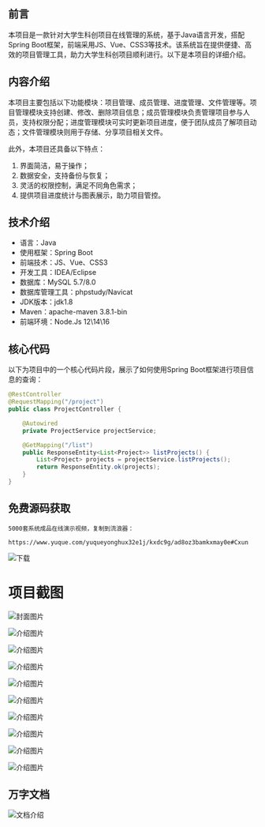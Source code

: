 ## 前言

本项目是一款针对大学生科创项目在线管理的系统，基于Java语言开发，搭配Spring Boot框架，前端采用JS、Vue、CSS3等技术。该系统旨在提供便捷、高效的项目管理工具，助力大学生科创项目顺利进行。以下是本项目的详细介绍。

## 内容介绍

本项目主要包括以下功能模块：项目管理、成员管理、进度管理、文件管理等。项目管理模块支持创建、修改、删除项目信息；成员管理模块负责管理项目参与人员，支持权限分配；进度管理模块可实时更新项目进度，便于团队成员了解项目动态；文件管理模块则用于存储、分享项目相关文件。

此外，本项目还具备以下特点：

1. 界面简洁，易于操作；
2. 数据安全，支持备份与恢复；
3. 灵活的权限控制，满足不同角色需求；
4. 提供项目进度统计与图表展示，助力项目管控。

## 技术介绍

- 语言：Java
- 使用框架：Spring Boot
- 前端技术：JS、Vue、CSS3
- 开发工具：IDEA/Eclipse
- 数据库：MySQL 5.7/8.0
- 数据库管理工具：phpstudy/Navicat
- JDK版本：jdk1.8
- Maven：apache-maven 3.8.1-bin
- 前端环境：Node.Js 12\14\16

## 核心代码

以下为项目中的一个核心代码片段，展示了如何使用Spring Boot框架进行项目信息的查询：

```java
@RestController
@RequestMapping("/project")
public class ProjectController {

    @Autowired
    private ProjectService projectService;

    @GetMapping("/list")
    public ResponseEntity<List<Project>> listProjects() {
        List<Project> projects = projectService.listProjects();
        return ResponseEntity.ok(projects);
    }
}
```

## 免费源码获取

```
5000套系统成品在线演示视频，复制到流浪器： 
```
```
https://www.yuque.com/yuqueyonghux32e1j/kxdc9g/ad8oz3bamkxmay0e#Cxun
```
![下载](https://img12.360buyimg.com/ddimg/jfs/t1/339687/11/1349/28408/68ad865fF412d7877/adaa650483a100f2.jpg)

# 项目截图

![封面图片](https://img10.360buyimg.com/ddimg/jfs/t1/289419/10/24333/230935/689deb7dFedc79319/40317c9e7660c2c6.jpg)

![介绍图片](https://img13.360buyimg.com/ddimg/jfs/t1/324903/18/4642/41754/689deb5bFa71d3ba1/01573691132b9f6a.jpg)

![介绍图片](https://img11.360buyimg.com/ddimg/jfs/t1/293258/14/21975/175756/689deb5bFdfa2b776/b5fe909ec0ce6420.jpg)

![介绍图片](https://img13.360buyimg.com/ddimg/jfs/t1/315272/25/26329/71250/689deb5cFe312d1da/713934862ef703c1.jpg)

![介绍图片](https://img11.360buyimg.com/ddimg/jfs/t1/328080/4/4409/124921/689deb5cF8d88b81d/69af2b4ce71b3da3.jpg)

![介绍图片](https://img13.360buyimg.com/ddimg/jfs/t1/287930/34/23337/134544/689deb5eF3aa964dd/498f13804edaa046.jpg)

![介绍图片](https://img14.360buyimg.com/ddimg/jfs/t1/309329/21/26322/129948/689deb5dF23cc1013/879d0332bf3ab8fc.jpg)

![介绍图片](https://img13.360buyimg.com/ddimg/jfs/t1/307589/13/26519/78625/689deb5fF26eada59/1a2d904212d8c72c.jpg)

![介绍图片](https://img14.360buyimg.com/ddimg/jfs/t1/314756/4/26399/46533/689deb60Fa2d3c72b/a41d72a46d633ee7.jpg)

![介绍图片](https://img12.360buyimg.com/ddimg/jfs/t1/314172/13/26587/256959/689deb60F6dfcbbea/855875d1fbea271e.jpg)


## 万字文档
![文档介绍](https://img14.360buyimg.com/ddimg/jfs/t1/338393/1/3576/156947/68b1ad0cF74dc525c/ff9cd6c574295685.jpg)
